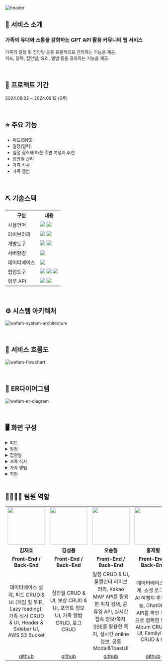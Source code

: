 ![header](https://capsule-render.vercel.app/api?type=waving&color=timeGradient&text=WeFAM&animation=twinkling&fontSize=35&section=header&height=200)

## 👀 서비스 소개
### 가족의 유대와 소통을 강화하는 GPT API 활용 커뮤니티 웹 서비스
가족의 일정 및 집안일 등을 효율적으로 관리하는 기능을 제공.<br>
피드, 달력, 집안일, 요리, 앨범 등을 공유하는 기능을 제공.

<br>

## 📅 프로젝트 기간
2024.08.02 ~ 2024.09.12 (6주)

<br>

## ⭐ 주요 기능
* 피드(SNS)
* 일정(달력)
* 일정 장소에 따른 주변 여행지 추천
* 집안일 관리
* 가족 식사
* 가족 앨범

<br>

## ⛏ 기술스택
<table>
    <tr>
        <th>구분</th>
        <th>내용</th>
    </tr>
    <tr>
        <td>사용언어</td>
        <td>
            <img src="https://img.shields.io/badge/Java-007396?style=for-the-badge&logo=java&logoColor=white"/>
            <img src="https://img.shields.io/badge/JavaScript-F7DF1E?style=for-the-badge&logo=JavaScript&logoColor=white"/>
        </td>
    </tr>
    <tr>
        <td>라이브러리</td>
        <td>
            <img src="https://img.shields.io/badge/React-61DAFB?style=for-the-badge&logo=React&logoColor=black">
            <img src="https://img.shields.io/badge/FullCalendar-F7DF1E?style=for-the-badge&logo=JavaScript&logoColor=white"/>
        </td>
    </tr>
    <tr>
        <td>개발도구</td>
        <td>
            <img src="https://img.shields.io/badge/VSCode-007ACC?style=for-the-badge&logo=VisualStudioCode&logoColor=white"/>
            <img src="https://img.shields.io/badge/Eclipse-2C2255?style=for-the-badge&logo=Eclipse&logoColor=white"/>   
        </td>
    </tr>
    <tr>
        <td>서버환경</td>
        <td>
            <img src="https://img.shields.io/badge/Apache Tomcat-D22128?style=for-the-badge&logo=Apache Tomcat&logoColor=white"/>
        </td>
    </tr>
    <tr>
        <td>데이터베이스</td>
        <td>
            <img src="https://img.shields.io/badge/MySQL-005C84?style=for-the-badge&logo=mysql&logoColor=white"/>
        </td>
    </tr>
    <tr>
        <td>협업도구</td>
        <td>
            <img src="https://img.shields.io/badge/Git-F05032?style=for-the-badge&logo=Git&logoColor=white"/>
            <img src="https://img.shields.io/badge/GitHub-181717?style=for-the-badge&logo=GitHub&logoColor=white"/>
            <img src="https://img.shields.io/badge/Figma-F24E1E?style=for-the-badge&logo=Figma&logoColor=white"/>
        </td>
    </tr>
    <tr>
        <td>외부 API</td>
        <td>
            <img src="https://img.shields.io/badge/Kakao_Login_API-FEE500?style=for-the-badge&logo=kakao&logoColor=black"/>
            <img src="https://img.shields.io/badge/Kakao_Map_API-FFCD00?style=for-the-badge&logo=kakao&logoColor=black"/>
        </td>
</tr>
</table>

<br>

## ⚙ 시스템 아키텍처
![wefam-system-architecture](https://github.com/user-attachments/assets/ddf469d2-bb5a-4909-8ed0-b21e876a3235)

<br>

## 📌 서비스 흐름도
![wefam-flowchart](https://github.com/user-attachments/assets/1c61aacb-f8e0-4eed-a86e-25efa296b466)

<br>

## 📌 ER다이어그램
![wefam-er-diagram](https://github.com/user-attachments/assets/f44880f2-03a9-4c23-90e4-d058cfc0a149)

<br>

## 🖥 화면 구성
<details><summary>피드</summary><div align="center">
    <img width=650 src="https://github.com/user-attachments/assets/7a039690-bb1f-408a-9950-a55f164f4bf9"/><br>
    <img width=650 src="https://github.com/user-attachments/assets/6266ada3-f5b6-45ea-b5e4-ba5dbdf5f45b"/><br>
    <img width=650 src="https://github.com/user-attachments/assets/080ff714-59d6-4573-9a9c-414dc32d699b"/><br>
    <img width=650 src="https://github.com/user-attachments/assets/05d90a1c-be26-47ea-ab68-9ce8f4910c20"/><br>
    <img width=650 src="https://github.com/user-attachments/assets/74031ca0-8393-495b-8618-97448db462c7"/><br>
    <img width=650 src="https://github.com/user-attachments/assets/80adb5df-d139-48fb-9eea-a9219a52e5f6"/><br>
    <img width=650 src="https://github.com/user-attachments/assets/6f098885-f01a-4b65-8154-5aa0c37ad813"/><br>
</div></details>

<details><summary>일정</summary><div align="center">
    <img width=650 src="https://github.com/user-attachments/assets/e5117f21-ce6e-44b3-a010-9b167e60562f"/><br>
    <img width=650 src="https://github.com/user-attachments/assets/f2e197cf-727a-4273-b923-4beab2a1ebd5"/><br>
    <img width=650 src="https://github.com/user-attachments/assets/6ed3f948-ee6f-42fb-b40a-e88ed4aacd72"/><br>
    <img width=650 src="https://github.com/user-attachments/assets/a1ef060f-74e3-4e34-8f88-966c33022a9c"/><br>
    <img width=650 src="https://github.com/user-attachments/assets/a6076b12-4ddb-4a2f-8275-f8c5f75d33dc"/><br>
</div></details>

<details><summary>집안일</summary><div align="center">
    <img width=650 src="https://github.com/user-attachments/assets/e4ee9e78-e7dd-465b-92b1-5449439987d7"/><br>
    <img width=650 src="https://github.com/user-attachments/assets/e616ef92-e953-452d-87ec-ac9dc208da88"/><br>
    <img width=650 src="https://github.com/user-attachments/assets/9c39d950-b7df-46ce-b62a-e25453ca2e1f"/><br>
</div></details>

<details><summary>가족 식사</summary><div align="center">
    <img width=650 src="https://github.com/user-attachments/assets/0c42724b-ea29-4603-a476-c3274fc93fb1"/><br>
    <img width=650 src="https://github.com/user-attachments/assets/f5fb8bc5-7379-4e6c-8522-2a5c5fb6656e"/><br>
    <img width=650 src="https://github.com/user-attachments/assets/ea7aae7d-e81e-43e6-8da0-807dea38211a"/><br>
</div></details>

<details><summary>가족 앨범</summary><div align="center">
    <img width=650 src="https://github.com/user-attachments/assets/c4267a85-a264-42f9-912b-a80d9e2306b2"/>
</div></details>

<details><summary>회원</summary><div align="center">
    <img width=650 src="https://github.com/user-attachments/assets/b18cf784-7de6-4878-ba05-cc88693c5548"/><br>
</div></details>

<br>

## 👨‍👩‍👦‍👦 팀원 역할
<table align=center>
  <tr>
    <td align="center"><img src="https://github.com/2024-SMHRD-SW-Fullstack-1/Foodie/assets/162679970/9ed6d1e9-00dd-4b83-a9ba-185ffe51df54" width="120" height="120"/></td>
    <td align="center"><img src="https://github.com/2024-SMHRD-SW-Fullstack-1/Foodie/assets/162679970/0a959739-99b0-40e2-b1e8-a39549432a27" width="120" height="120"/></td>
    <td align="center"><img src="https://github.com/2024-SMHRD-SW-Fullstack-1/Foodie/assets/162679970/6cf691ff-10f5-4905-86a8-797683d8772b" width="120" height="120"/></td>
    <td align="center"><img src="https://github.com/2024-SMHRD-SW-Fullstack-1/Foodie/assets/162679970/3776bdbb-7e33-4b9a-be21-ec4c5b64c79a" width="120" height="120"/></td>
  </tr>
  <tr>
    <td align="center"><strong>김재효</strong></td>
    <td align="center"><strong>김성용</strong></td>
    <td align="center"><strong>오승철</strong></td>
    <td align="center"><strong>홍제형</strong></td>
  </tr>
  <tr>
    <td align="center"><b>Front-End / Back-End</b></td>
    <td align="center"><b>Front-End / Back-End</b></td>
    <td align="center"><b>Front-End / Back-End</b></td>
    <td align="center"><b>Front-End / Back-End</b></td>
  </tr>
  <tr>
    <td align="center">데이터베이스 설계, 피드 CRUD & UI (게임 및 투표, Lazy loading), 가족 식사 CRUD & UI, Header & Sidebar UI, AWS S3 Bucket</td>
    <td align="center">집안일 CRUD & UI, 보상 CRUD & UI, 포인트 정보 UI, 가족 앨범 CRUD, 로그 CRUD</td>
    <td align="center">일정 CRUD & UI, 풀캘린더 라이브러리, Kakao MAP API를 활용한 위치 검색, 공휴일 API, 실시간 접속 정보/쪽지, SSE를 활용한 쪽지, 실시간 online 정보, 공통 Modal&ToastUI</td>
    <td align="center">데이터베이스 설계, 소셜 로그인, AI 여행지 추천 기능, ChatGPT API를 파인 튜닝으로 정확한 답변, Album CRUD & UI, FamilyInfo CRUD & UI</td>
  </tr>
  <tr>
    <td align="center"><a href="https://github.com/JaehyoDev">github</a></td>
    <td align="center"><a href="https://github.com/ksy2666">github</a></td>
    <td align="center"><a href="https://github.com/cheollll">github</a></td>
    <td align="center"><a href="https://github.com/hongjeeee">github</a></td>
  </tr>
</table>
